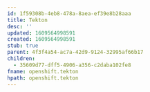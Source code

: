 ```yaml
---
id: 1f59308b-4eb8-478a-8aea-ef39e8b28aaa
title: Tekton
desc: ''
updated: 1609564998591
created: 1609564998591
stub: true
parent: 4f3f4a54-ac7a-42d9-9124-32995af66b17
children:
  - 35609d77-dff5-4906-a356-c2daba102fe8
fname: openshift.tekton
hpath: openshift.tekton
---
```



